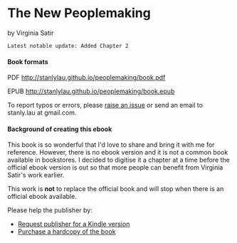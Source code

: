# The New Peoplemaking
by Virginia Satir

`Latest notable update: Added Chapter 2`

#### Book formats

PDF http://stanlylau.github.io/peoplemaking/book.pdf

EPUB http://stanlylau.github.io/peoplemaking/book.epub

To report typos or errors, please [raise an issue](https://github.com/stanlylau/peoplemaking/issues) or send an email to stanly.lau at gmail.com.

#### Background of creating this ebook

This book is so wonderful that I'd love to share and bring it with me for reference. However, there is no ebook version and it is not a common book available in bookstores. I decided to digitise it a chapter at a time before the official ebook version is out so that more people can benefit from Virginia Satir's work earlier.

This work is **not** to replace the official book and will stop when there is an official ebook available.

Please help the publisher by:
* [Request publisher for a Kindle version](http://www.amazon.com/gp/digital/fiona/detail/request-kindle-edition/ref=dtp_dp_su_0831400706?ie=UTF8&a=0831400706)
* [Purchase a hardcopy of the book](http://www.amazon.com/gp/product/0831400706)
